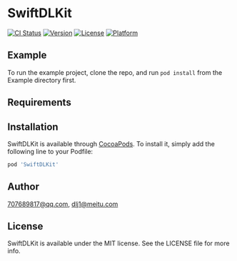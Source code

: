 # SwiftDLKit

[![CI Status](https://img.shields.io/travis/707689817@qq.com/SwiftDLKit.svg?style=flat)](https://travis-ci.org/707689817@qq.com/SwiftDLKit)
[![Version](https://img.shields.io/cocoapods/v/SwiftDLKit.svg?style=flat)](https://cocoapods.org/pods/SwiftDLKit)
[![License](https://img.shields.io/cocoapods/l/SwiftDLKit.svg?style=flat)](https://cocoapods.org/pods/SwiftDLKit)
[![Platform](https://img.shields.io/cocoapods/p/SwiftDLKit.svg?style=flat)](https://cocoapods.org/pods/SwiftDLKit)

## Example

To run the example project, clone the repo, and run `pod install` from the Example directory first.

## Requirements

## Installation

SwiftDLKit is available through [CocoaPods](https://cocoapods.org). To install
it, simply add the following line to your Podfile:

```ruby
pod 'SwiftDLKit'
```

## Author

707689817@qq.com, dlj1@meitu.com

## License

SwiftDLKit is available under the MIT license. See the LICENSE file for more info.
